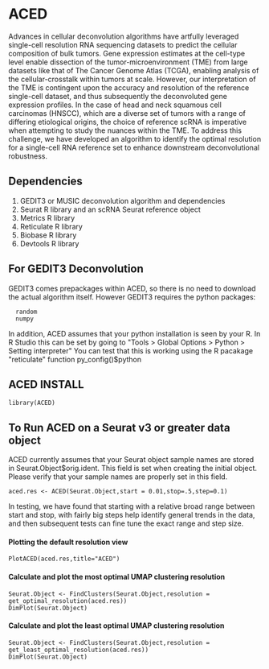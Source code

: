 # ACED
Advances in cellular deconvolution algorithms have artfully leveraged single-cell resolution RNA sequencing datasets to predict the cellular composition of bulk tumors. Gene expression estimates at the cell-type level enable dissection of the tumor-microenvironment (TME) from large datasets like that of The Cancer Genome Atlas (TCGA), enabling analysis of the cellular-crosstalk within tumors at scale. However, our interpretation of the TME is contingent upon the accuracy and resolution of the reference single-cell dataset, and thus subsequently the deconvoluted gene expression profiles. In the case of head and neck squamous cell carcinomas (HNSCC), which are a diverse set of tumors with a range of differing etiological origins, the choice of reference scRNA is imperative when attempting to study the nuances within the TME. To address this challenge, we have developed an algorithm to identify the optimal resolution for a single-cell RNA reference set to enhance downstream deconvolutional robustness.

## Dependencies
1. GEDIT3 or MUSIC deconvolution algorithm and dependencies
2. Seurat R library and an scRNA Seurat reference object
3. Metrics R library
4. Reticulate R library
5. Biobase R library
6. Devtools R library 

## For GEDIT3 Deconvolution
GEDIT3 comes prepackages within ACED, so there is no need to download the actual algorithm itself. However GEDIT3 requires the python packages:

```
  random
  numpy
```

In addition, ACED assumes that your python installation is seen by your R. In R Studio this can be set by going to "Tools > Global Options > Python > Setting interpreter" You can test that this is working using the R pacakage "reticulate" function py_config()$python


## ACED INSTALL
```install_github("jebard/ACED",force = T)
library(ACED)
```


## To Run ACED on a Seurat v3 or greater data object

ACED currently assumes that your Seurat object sample names are stored in Seurat.Object$orig.ident. This field is set when creating the initial object. Please verify that your sample names are properly set in this field.
```
aced.res <- ACED(Seurat.Object,start = 0.01,stop=.5,step=0.1)
```
In testing, we have found that starting with a relative broad range between start and stop, with fairly big steps help identify general trends in the data, and then subsequent tests can fine tune the exact range and step size. 

#### Plotting the default resolution view
```
PlotACED(aced.res,title="ACED")
```
#### Calculate and plot the most optimal UMAP clustering resolution
```
Seurat.Object <- FindClusters(Seurat.Object,resolution = get_optimal_resolution(aced.res))
DimPlot(Seurat.Object)
```

#### Calculate and plot the least optimal UMAP clustering resolution
```
Seurat.Object <- FindClusters(Seurat.Object,resolution = get_least_optimal_resolution(aced.res))
DimPlot(Seurat.Object)
```


